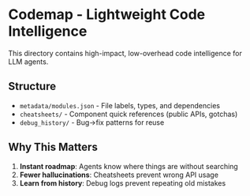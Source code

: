 # Codemap - Lightweight Code Intelligence

This directory contains high-impact, low-overhead code intelligence for LLM agents.

## Structure

- `metadata/modules.json` - File labels, types, and dependencies
- `cheatsheets/` - Component quick references (public APIs, gotchas)
- `debug_history/` - Bug→fix patterns for reuse

## Why This Matters

1. **Instant roadmap**: Agents know where things are without searching
2. **Fewer hallucinations**: Cheatsheets prevent wrong API usage
3. **Learn from history**: Debug logs prevent repeating old mistakes
